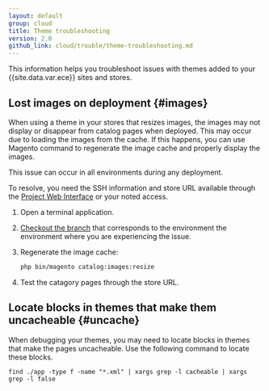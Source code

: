 ```yaml
---
layout: default
group: cloud
title: Theme troubleshooting
version: 2.0
github_link: cloud/trouble/theme-troubleshooting.md
---
```


This information helps you troubleshoot issues with themes added to your {{site.data.var.ece}} sites and stores.

## Lost images on deployment {#images}
When using a theme in your stores that resizes images, the images may not display or disappear from catalog pages when deployed. This may occur due to loading the images from the cache. If this happens, you can use Magento command to regenerate the image cache and properly display the images.

This issue can occur in all environments during any deployment.

To resolve, you need the SSH information and store URL available through the [Project Web Interface]({{page.baseurl}}cloud/project/projects.html) or your noted access.

1.  Open a terminal application.
1.  [Checkout the branch]({{page.baseurl}}cloud/before/before-setup-env-2_clone.html#branch) that corresponds to the environment the environment where you are experiencing the issue.
1.  Regenerate the image cache:
    
    ```bash
    php bin/magento catalog:images:resize
    ```

1.  Test the catagory pages through the store URL.

## Locate blocks in themes that make them uncacheable {#uncache}
When debugging your themes, you may need to locate blocks in themes that make the pages uncacheable. Use the following command to locate these blocks.

    find ./app -type f -name "*.xml" | xargs grep -l cacheable | xargs grep -l false
